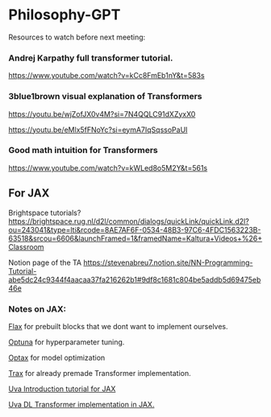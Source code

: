 # Philosophy-GPT
Resources to watch before next meeting:

### Andrej Karpathy full transformer tutorial.
https://www.youtube.com/watch?v=kCc8FmEb1nY&t=583s

### 3blue1brown visual explanation of Transformers
https://youtu.be/wjZofJX0v4M?si=7N4QQLC91dXZyxX0

https://youtu.be/eMlx5fFNoYc?si=eymA7IqSqssoPaUI

### Good math intuition for Transformers
https://www.youtube.com/watch?v=kWLed8o5M2Y&t=561s


## For JAX

Brightspace tutorials?
https://brightspace.rug.nl/d2l/common/dialogs/quickLink/quickLink.d2l?ou=243041&type=lti&rcode=8AE7AF6F-0534-48B3-97C6-4FDC1563223B-63518&srcou=6606&launchFramed=1&framedName=Kaltura+Videos+%26+Classroom

Notion page of the TA
https://stevenabreu7.notion.site/NN-Programming-Tutorial-abe5dc24c9344f4aacaa37fa216262b1#9df8c1681c804be5addb5d69475eb46e

### Notes on JAX:

[Flax](https://flax.readthedocs.io/en/latest/index.html) for prebuilt blocks that we dont want to implement ourselves.

[Optuna](https://optuna.org/) for hyperparameter tuning.

[Optax](https://optax.readthedocs.io/en/latest/index.html) for model optimization

[Trax](https://trax-ml.readthedocs.io/en/latest/trax.models.html#trax.models.transformer.Transformer) for already premade Transformer implementation.


[Uva Introduction tutorial for JAX](https://uvadlc-notebooks.readthedocs.io/en/latest/tutorial_notebooks/JAX/tutorial2/Introduction_to_JAX.html)

[Uva DL Transformer implementation in JAX. ](https://uvadlc-notebooks.readthedocs.io/en/latest/tutorial_notebooks/JAX/tutorial6/Transformers_and_MHAttention.html)
